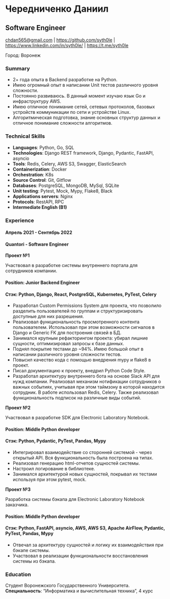 # **Чередниченко Даниил**
## Software Engineer
chdan565@gmail.com | https://github.com/syth0le | https://www.linkedin.com/in/syth0le/ | https://t.me/syth0le

Город: Воронеж

### Summary
- 2+ года опыта в Backend разработке на Python.
- Имею огромный опыт в написании Unit тестов различного уровня сложности.
- Постоянно развиваюсь. В данный момент изучаю язык Go и инфраструктуру AWS.
- Имею отличное понимание сетей, сетевых протоколов, базовых устройств коммуникации по сети и устройстве Linux.
- Алгоритмическая подготовка, знание основных структур данных и отличное понимание сложности алгоритмов.

### Technical Skills                                                                                                                             
* **Languages**: Python, Go, SQL
* **Technologies**: Django REST framework, Django, Pydantic, FastAPI, asyncio
* **Tools**:  Redis, Celery, AWS S3, Swagger, ElasticSearch
* **Containerization**: Docker
* **Orchestration**: K8s
* **Source Control**: Git, Gitflow
* **Databases**: PostgreSQL, MongoDB, MySql, SQLite
* **Unit testing**: Pytest, Mock, Mypy, Flake8, Black
* **Applications servers**: Nginx
* **Protocols**: RestAPI, RPC
* **Intermediate English (B1)**

### Experience
#### Апрель 2021 - Сентябрь 2022
#### Quantori - Software Engineer

**Проект №1**

Участвовал в разработке системы внутреннего портала для сотрудников компании.
#### Position: Junior Backend Engineer
#### Стэк: Python, Django, React, PostgreSQL, Kubernetes, PyTest, Celery
- Разработал Custom Permissions System для проекта, что позволило разделить пользователей по группам и структуризировать доступные для них разрешения.
- Реализовал функциональность просмотренного контента пользователем. Использовал при этом возможности сигналов в Django и Generic FK для построения связей в БД.
- Занимался крупным рефакторингом проекта: убирал лишние сущности, оптимизировал запросы к базе данных.
- Поднял покрытие тестами до ~94%. Имею большой опыт в написании различного уровня сложности тестов.
- Повысил качество кода с помощью внедрения mypy и flake8 в проект.
- Писал документацию к проекту, внедрил Python Code Style.
- Разработал архитектуру внутреннего бота на основе Slack API для нужд компании. Реализовал механизм нотификации сотрудников о важных событиях, учитывая при этом таймзону в которой находится сотрудник. В работе использовал Redis, Celery. Также реализовал функциональность подписок на различные виды событий.

**Проект №2**

Участвовал в разработке SDK для Electronic Laboratory Notebook.
#### Position: Middle Python developer
#### Стэк: Python, Pydantic, PyTest, Pandas, Mypy
- Интегрировал взаимодействие со сторонней системой - через открытый API. Вся функциональность была построена на типах.
- Реализовал генерацию html-отчетов сущностей системы.
- Настроил логирование в библиотеке.
- Занимался архитектурой новых сущностей, покрывал их тестами используя при этом pytest, mock.

**Проект №3**

Разработка системы бэкапа для Electronic Laboratory Notebook заказчика.
#### Position: Middle Python developer
#### Стэк: Python, FastAPI, asyncio, AWS, AWS S3, Apache AirFlow, Pydantic, PyTest, Pandas, Mypy
- Отвечал за архитектуру сущностей и логику их взаимодействия при бэкапе системы.
- Участвовал в реализации функциональности восстановления системы из бэкапа.


### Education
Студент Воронежского Государственного Университета.
**Специальность**: “Информатика и вычислительная техника”, 4 курс
